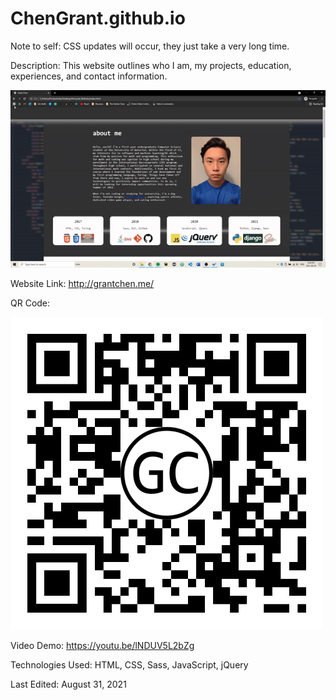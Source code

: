 # ChenGrant.github.io

Note to self: CSS updates will occur, they just take a very long time.

Description: This website outlines who I am, my projects, education, experiences, and contact information.

![Alt Text](https://github.com/ChenGrant/ChenGrant.github.io/blob/8aae29c89390c9579c62447344bc2d590d7a8820/about/gif.gif)

Website Link: http://grantchen.me/

QR Code:

![Alt Text](https://github.com/ChenGrant/ChenGrant.github.io/blob/0e63a1103b4459b0ac39ce3f6c8a1ddaa4ececea/about/qr%20code.png)

Video Demo: https://youtu.be/lNDUV5L2bZg

Technologies Used: HTML, CSS, Sass, JavaScript, jQuery

Last Edited: August 31, 2021
